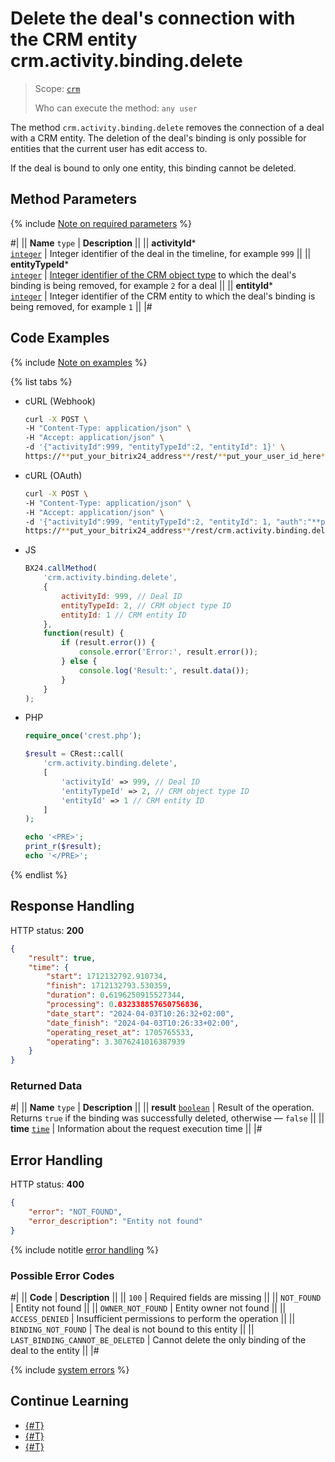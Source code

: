 # Delete the deal's connection with the CRM entity crm.activity.binding.delete

> Scope: [`crm`](../../../../scopes/permissions.md)
>
> Who can execute the method: `any user`

The method `crm.activity.binding.delete` removes the connection of a deal with a CRM entity. The deletion of the deal's binding is only possible for entities that the current user has edit access to.

If the deal is bound to only one entity, this binding cannot be deleted.

## Method Parameters

{% include [Note on required parameters](../../../../../_includes/required.md) %}

#|
|| **Name**
`type` | **Description** ||
|| **activityId***  
[`integer`](../../../../data-types.md) | Integer identifier of the deal in the timeline, for example `999` ||
|| **entityTypeId***  
[`integer`](../../../../data-types.md) | [Integer identifier of the CRM object type](../../../data-types.md#object_type) to which the deal's binding is being removed, for example `2` for a deal ||
|| **entityId***  
[`integer`](../../../../data-types.md) | Integer identifier of the CRM entity to which the deal's binding is being removed, for example `1`  ||
|#

## Code Examples

{% include [Note on examples](../../../../../_includes/examples.md) %}

{% list tabs %}

- cURL (Webhook)

    ```bash
    curl -X POST \
    -H "Content-Type: application/json" \
    -H "Accept: application/json" \
    -d '{"activityId":999, "entityTypeId":2, "entityId": 1}' \
    https://**put_your_bitrix24_address**/rest/**put_your_user_id_here**/**put_your_webhook_here**/crm.activity.binding.delete
    ```

- cURL (OAuth)

    ```bash
    curl -X POST \
    -H "Content-Type: application/json" \
    -H "Accept: application/json" \
    -d '{"activityId":999, "entityTypeId":2, "entityId": 1, "auth":"**put_access_token_here**"}' \
    https://**put_your_bitrix24_address**/rest/crm.activity.binding.delete
    ```

- JS

    ```javascript
    BX24.callMethod(
        'crm.activity.binding.delete',
        {
            activityId: 999, // Deal ID
            entityTypeId: 2, // CRM object type ID
            entityId: 1 // CRM entity ID
        },
        function(result) {
            if (result.error()) {
                console.error('Error:', result.error()); 
            } else {
                console.log('Result:', result.data()); 
            }
        }
    );
    ```

- PHP

    ```php
    require_once('crest.php');

    $result = CRest::call(
        'crm.activity.binding.delete',
        [
            'activityId' => 999, // Deal ID
            'entityTypeId' => 2, // CRM object type ID
            'entityId' => 1 // CRM entity ID
        ]
    );

    echo '<PRE>';
    print_r($result);
    echo '</PRE>';
    ```

{% endlist %}

## Response Handling

HTTP status: **200**

```json
{
    "result": true,
    "time": {
        "start": 1712132792.910734,
        "finish": 1712132793.530359,
        "duration": 0.6196250915527344,
        "processing": 0.032338857650756836,
        "date_start": "2024-04-03T10:26:32+02:00",
        "date_finish": "2024-04-03T10:26:33+02:00",
        "operating_reset_at": 1705765533,
        "operating": 3.3076241016387939
    }
}
```

### Returned Data

#|
|| **Name**
`type` | **Description** ||
|| **result**
[`boolean`](../../../../data-types.md) | Result of the operation. Returns `true` if the binding was successfully deleted, otherwise — `false` ||
|| **time**
[`time`](../../../../data-types.md#time) | Information about the request execution time ||
|#

## Error Handling

HTTP status: **400**

```json
{
    "error": "NOT_FOUND",
    "error_description": "Entity not found"
}
```

{% include notitle [error handling](../../../../../_includes/error-info.md) %}

### Possible Error Codes

#|
|| **Code** | **Description** ||
|| `100` | Required fields are missing ||
|| `NOT_FOUND` | Entity not found ||
|| `OWNER_NOT_FOUND` | Entity owner not found ||
|| `ACCESS_DENIED` | Insufficient permissions to perform the operation ||
|| `BINDING_NOT_FOUND` | The deal is not bound to this entity ||
|| `LAST_BINDING_CANNOT_BE_DELETED` | Cannot delete the only binding of the deal to the entity ||
|#

{% include [system errors](../../../../../_includes/system-errors.md) %}

## Continue Learning

- [{#T}](./crm-activity-binding-list.md)
- [{#T}](./crm-activity-binding-add.md)
- [{#T}](./crm-activity-binding-move.md)